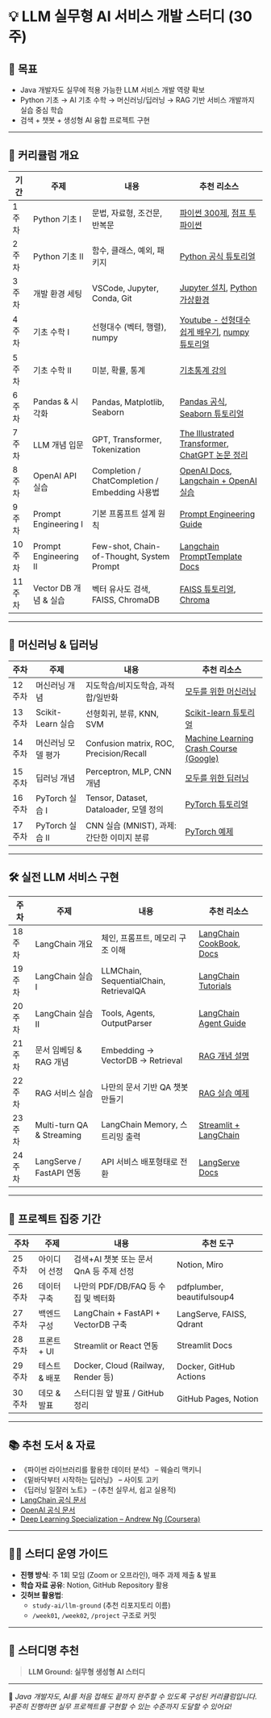 # 💡 LLM 실무형 AI 서비스 개발 스터디 (30주)

## 🎯 목표
- Java 개발자도 실무에 적용 가능한 LLM 서비스 개발 역량 확보
- Python 기초 → AI 기초 수학 → 머신러닝/딥러닝 → RAG 기반 서비스 개발까지 실습 중심 학습
- 검색 + 챗봇 + 생성형 AI 융합 프로젝트 구현

---

## 📅 커리큘럼 개요

| 기간 | 주제 | 내용 | 추천 리소스 |
|------|------|------|-------------|
| 1주차 | Python 기초 I | 문법, 자료형, 조건문, 반복문 | [파이썬 300제](https://wikidocs.net/book/922), [점프 투 파이썬](https://wikidocs.net/book/1) |
| 2주차 | Python 기초 II | 함수, 클래스, 예외, 패키지 | [Python 공식 튜토리얼](https://docs.python.org/ko/3/tutorial/index.html) |
| 3주차 | 개발 환경 세팅 | VSCode, Jupyter, Conda, Git | [Jupyter 설치](https://jupyter.org/install), [Python 가상환경](https://wikidocs.net/14155) |
| 4주차 | 기초 수학 I | 선형대수 (벡터, 행렬), numpy | [Youtube - 선형대수 쉽게 배우기](https://www.youtube.com/playlist?list=PLkZYeFmDuaNn2iVoHqVdQre8nwuCksLZx), [numpy 튜토리얼](https://numpy.org/learn/) |
| 5주차 | 기초 수학 II | 미분, 확률, 통계 | [기초통계 강의](https://www.kmooc.kr/courses/course-v1:SMU+SMU_Stats101+2020_T1/about) |
| 6주차 | Pandas & 시각화 | Pandas, Matplotlib, Seaborn | [Pandas 공식](https://pandas.pydata.org/docs/), [Seaborn 튜토리얼](https://seaborn.pydata.org/tutorial.html) |
| 7주차 | LLM 개념 입문 | GPT, Transformer, Tokenization | [The Illustrated Transformer](https://jalammar.github.io/illustrated-transformer/), [ChatGPT 논문 정리](https://youtu.be/jwoy5B3mW8Y) |
| 8주차 | OpenAI API 실습 | Completion / ChatCompletion / Embedding 사용법 | [OpenAI Docs](https://platform.openai.com/docs/), [Langchain + OpenAI 실습](https://github.com/pinecone-io/examples) |
| 9주차 | Prompt Engineering I | 기본 프롬프트 설계 원칙 | [Prompt Engineering Guide](https://www.promptingguide.ai/) |
| 10주차 | Prompt Engineering II | Few-shot, Chain-of-Thought, System Prompt | [Langchain PromptTemplate Docs](https://docs.langchain.com/docs/components/prompts/prompt-templates) |
| 11주차 | Vector DB 개념 & 실습 | 벡터 유사도 검색, FAISS, ChromaDB | [FAISS 튜토리얼](https://github.com/facebookresearch/faiss/wiki/Getting-started), [Chroma](https://docs.trychroma.com/) |

---

## 🧠 머신러닝 & 딥러닝

| 주차 | 주제 | 내용 | 추천 리소스 |
|------|------|------|-------------|
| 12주차 | 머신러닝 개념 | 지도학습/비지도학습, 과적합/일반화 | [모두를 위한 머신러닝](https://www.youtube.com/playlist?list=PLlMkM4tgfjnLSOjrEJN31gZATbcj_MpUm) |
| 13주차 | Scikit-Learn 실습 | 선형회귀, 분류, KNN, SVM | [Scikit-learn 튜토리얼](https://scikit-learn.org/stable/tutorial/index.html) |
| 14주차 | 머신러닝 모델 평가 | Confusion matrix, ROC, Precision/Recall | [Machine Learning Crash Course (Google)](https://developers.google.com/machine-learning/crash-course) |
| 15주차 | 딥러닝 개념 | Perceptron, MLP, CNN 개념 | [모두를 위한 딥러닝](https://www.youtube.com/playlist?list=PLlMkM4tgfjnKsCWav-Z2F-MMFRx-2gMGG) |
| 16주차 | PyTorch 실습 I | Tensor, Dataset, Dataloader, 모델 정의 | [PyTorch 튜토리얼](https://pytorch.org/tutorials/beginner/deep_learning_60min_blitz.html) |
| 17주차 | PyTorch 실습 II | CNN 실습 (MNIST), 과제: 간단한 이미지 분류 | [PyTorch 예제](https://github.com/pytorch/examples) |

---

## 🛠️ 실전 LLM 서비스 구현

| 주차 | 주제 | 내용 | 추천 리소스 |
|------|------|------|-------------|
| 18주차 | LangChain 개요 | 체인, 프롬프트, 메모리 구조 이해 | [LangChain CookBook](https://github.com/hwchase17/langchain-cookbook), [Docs](https://docs.langchain.com/) |
| 19주차 | LangChain 실습 I | LLMChain, SequentialChain, RetrievalQA | [LangChain Tutorials](https://python.langchain.com/docs/get_started/introduction) |
| 20주차 | LangChain 실습 II | Tools, Agents, OutputParser | [LangChain Agent Guide](https://python.langchain.com/docs/modules/agents/) |
| 21주차 | 문서 임베딩 & RAG 개념 | Embedding → VectorDB → Retrieval | [RAG 개념 설명](https://www.pinecone.io/learn/retrieval-augmented-generation/) |
| 22주차 | RAG 서비스 실습 | 나만의 문서 기반 QA 챗봇 만들기 | [RAG 실습 예제](https://github.com/langchain-ai/langchain/blob/master/cookbook/RAG_QA.ipynb) |
| 23주차 | Multi-turn QA & Streaming | LangChain Memory, 스트리밍 출력 | [Streamlit + LangChain](https://github.com/streamlit/llm-examples) |
| 24주차 | LangServe / FastAPI 연동 | API 서비스 배포형태로 전환 | [LangServe Docs](https://docs.langchain.com/docs/guides/deploying/langserve) |

---

## 🚀 프로젝트 집중 기간

| 주차 | 주제 | 내용 | 추천 도구 |
|------|------|------|-----------|
| 25주차 | 아이디어 선정 | 검색+AI 챗봇 또는 문서 QnA 등 주제 선정 | Notion, Miro |
| 26주차 | 데이터 구축 | 나만의 PDF/DB/FAQ 등 수집 및 벡터화 | pdfplumber, beautifulsoup4 |
| 27주차 | 백엔드 구성 | LangChain + FastAPI + VectorDB 구축 | LangServe, FAISS, Qdrant |
| 28주차 | 프론트 + UI | Streamlit or React 연동 | Streamlit Docs |
| 29주차 | 테스트 & 배포 | Docker, Cloud (Railway, Render 등) | Docker, GitHub Actions |
| 30주차 | 데모 & 발표 | 스터디원 앞 발표 / GitHub 정리 | GitHub Pages, Notion |

---

## 📚 추천 도서 & 자료

- 《파이썬 라이브러리를 활용한 데이터 분석》 – 웨슬리 맥키니
- 《밑바닥부터 시작하는 딥러닝》 – 사이토 고키
- 《딥러닝 일잘러 노트》 – (추천 실무서, 쉽고 실용적)
- [LangChain 공식 문서](https://docs.langchain.com/)
- [OpenAI 공식 문서](https://platform.openai.com/docs/)
- [Deep Learning Specialization – Andrew Ng (Coursera)](https://www.coursera.org/specializations/deep-learning)

---

## 🧑‍💻 스터디 운영 가이드

- **진행 방식**: 주 1회 모임 (Zoom or 오프라인), 매주 과제 제출 & 발표
- **학습 자료 공유**: Notion, GitHub Repository 활용
- **깃허브 활용법**:
  - `study-ai/llm-ground` (추천 리포지토리 이름)
  - `/week01`, `/week02`, `/project` 구조로 커밋

---

## 📌 스터디명 추천

> **LLM Ground: 실무형 생성형 AI 스터디**

---

🏁 *Java 개발자도, AI를 처음 접해도 끝까지 완주할 수 있도록 구성된 커리큘럼입니다. 꾸준히 진행하면 실무 프로젝트를 구현할 수 있는 수준까지 도달할 수 있어요!*
